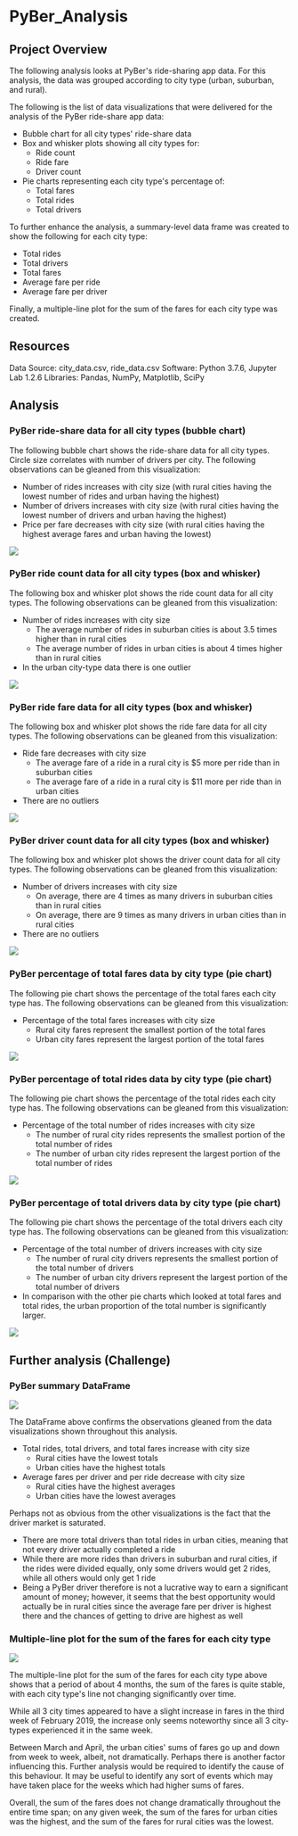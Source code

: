 # PyBer_Analysis
## Project Overview
The following analysis looks at PyBer's ride-sharing app data. For this analysis, the data was grouped according to city type (urban, suburban, and rural).

The following is the list of data visualizations that were delivered for the analysis of the PyBer ride-share app data:
* Bubble chart for all city types' ride-share data
* Box and whisker plots showing all city types for:
    * Ride count
    * Ride fare
    * Driver count
* Pie charts representing each city type's percentage of:
    * Total fares
    * Total rides
    * Total drivers

To further enhance the analysis, a summary-level data frame was created to show the following for each city type:
* Total rides
* Total drivers
* Total fares
* Average fare per ride
* Average fare per driver

Finally, a multiple-line plot for the sum of the fares for each city type was created.


## Resources
Data Source: city_data.csv, ride_data.csv Software: Python 3.7.6, Jupyter Lab 1.2.6 Libraries: Pandas, NumPy, Matplotlib, SciPy

## Analysis
### PyBer ride-share data for all city types (bubble chart)
The following bubble chart shows the ride-share data for all city types. Circle size correlates with number of drivers per city. The following observations can be gleaned from this visualization:
* Number of rides increases with city size (with rural cities having the lowest number of rides and urban having the highest)
* Number of drivers increases with city size (with rural cities having the lowest number of drivers and urban having the highest)
* Price per fare decreases with city size (with rural cities having the highest average fares and urban having the lowest)

![](https://github.com/karenbennis/PyBer_Analysis/blob/master/analysis/Fig1.png)

### PyBer ride count data for all city types (box and whisker)
The following box and whisker plot shows the ride count data for all city types. The following observations can be gleaned from this visualization:
* Number of rides increases with city size
    * The average number of rides in suburban cities is about 3.5 times higher than in rural cities
    * The average number of rides in urban cities is about 4 times higher than in rural cities
* In the urban city-type data there is one outlier

![](https://github.com/karenbennis/PyBer_Analysis/blob/master/analysis/Fig2.png)

### PyBer ride fare data for all city types (box and whisker)
The following box and whisker plot shows the ride fare data for all city types. The following observations can be gleaned from this visualization:
* Ride fare decreases with city size
    * The average fare of a ride in a rural city is $5 more per ride than in suburban cities
    * The average fare of a ride in a rural city is $11 more per ride than in urban cities
* There are no outliers

![](https://github.com/karenbennis/PyBer_Analysis/blob/master/analysis/Fig3.png)

### PyBer driver count data for all city types (box and whisker)
The following box and whisker plot shows the driver count data for all city types. The following observations can be gleaned from this visualization:
* Number of drivers increases with city size
    * On average, there are 4 times as many drivers in suburban cities than in rural cities
    * On average, there are 9 times as many drivers in urban cities than in rural cities
* There are no outliers

![](https://github.com/karenbennis/PyBer_Analysis/blob/master/analysis/Fig4.png)


### PyBer percentage of total fares data by city type (pie chart)
The following pie chart shows the percentage of the total fares each city type has. The following observations can be gleaned from this visualization:
* Percentage of the total fares increases with city size
    * Rural city fares represent the smallest portion of the total fares
    * Urban city fares represent the largest portion of the total fares

![](https://github.com/karenbennis/PyBer_Analysis/blob/master/analysis/Fig5.png)


### PyBer percentage of total rides data by city type (pie chart)
The following pie chart shows the percentage of the total rides each city type has. The following observations can be gleaned from this visualization:
* Percentage of the total number of rides increases with city size
    * The number of rural city rides represents the smallest portion of the total number of rides
    * The number of urban city rides represent the largest portion of the total number of rides

![](https://github.com/karenbennis/PyBer_Analysis/blob/master/analysis/Fig6.png)

### PyBer percentage of total drivers data by city type (pie chart)
The following pie chart shows the percentage of the total drivers each city type has. The following observations can be gleaned from this visualization:
* Percentage of the total number of drivers increases with city size
    * The number of rural city drivers represents the smallest portion of the total number of drivers
    * The number of urban city drivers represent the largest portion of the total number of drivers
* In comparison with the other pie charts which looked at total fares and total rides, the urban proportion of the total number is significantly larger.

![](https://github.com/karenbennis/PyBer_Analysis/blob/master/analysis/Fig7.png)

## Further analysis (Challenge)
### PyBer summary DataFrame
![](https://github.com/karenbennis/PyBer_Analysis/blob/master/analysis/DF1png.png)

The DataFrame above confirms the observations gleaned from the data visualizations shown throughout this analysis.
* Total rides, total drivers, and total fares increase with city size
    * Rural cities have the lowest totals
    * Urban cities have the highest totals
* Average fares per driver and per ride decrease with city size
    * Rural cities have the highest averages
    * Urban cities have the lowest averages

Perhaps not as obvious from the other visualizations is the fact that the driver market is saturated.
* There are more total drivers than total rides in urban cities, meaning that not every driver actually completed a ride
* While there are more rides than drivers in suburban and rural cities, if the rides were divided equally, only some drivers would get 2 rides, while all others would only get 1 ride
* Being a PyBer driver therefore is not a lucrative way to earn a significant amount of money; however, it seems that the best opportunity would actually be in rural cities since the average fare per driver is highest there and the chances of getting to drive are highest as well
    

### Multiple-line plot for the sum of the fares for each city type
![](https://github.com/karenbennis/PyBer_Analysis/blob/master/analysis/Fig8.png)

The multiple-line plot for the sum of the fares for each city type above shows that a period of about 4 months, the sum of the fares is quite stable, with each city type's line not changing significantly over time.

While all 3 city times appeared to have a slight increase in fares in the third week of February 2019, the increase only seems noteworthy since all 3 city-types experienced it in the same week.

Between March and April, the urban cities' sums of fares go up and down from week to week, albeit, not dramatically. Perhaps there is another factor influencing this. Further analysis would be required to identify the cause of this behaviour. It may be useful to identify any sort of events which may have taken place for the weeks which had higher sums of fares.

Overall, the sum of the fares does not change dramatically throughout the entire time span; on any given week, the sum of the fares for urban cities was the highest, and the sum of the fares for rural cities was the lowest.
